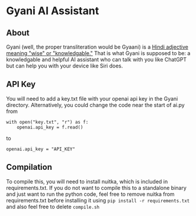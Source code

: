 # Gyani AI Assistant

## About
Gyani (well, the proper transliteration would be Gyaani) is a [Hindi adjective meaning "wise" or "knowledgable."](https://en.wiktionary.org/wiki/ज्ञानी#Hindi) That is what Gyani is supposed to be: a knowledgable and helpful AI assistant who can talk with you like ChatGPT but can help you with your device like Siri does.

## API Key
You will need to add a key.txt file with your openai api key in the Gyani directory. Alternatively, you could change the code near the start of ai.py from

```
with open("key.txt", "r") as f:
    openai.api_key = f.read()
```

to 

```
openai.api_key = "API_KEY"
```

## Compilation

To compile this, you will need to install nuitka, which is included in requirements.txt.
If you do not want to compile this to a standalone binary and just want to run the python code, feel free to remove nuitka from requirements.txt before installing it using ```pip install -r requirements.txt``` and also feel free to delete ```compile.sh```